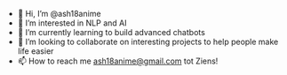- 👋 Hi, I’m @ash18anime
- 👀 I’m interested in NLP and AI
- 🌱 I’m currently learning to build advanced chatbots
- 💞️ I’m looking to collaborate on interesting projects to help people make life easier
- 📫 How to reach me ash18anime@gmail.com
tot Ziens!

<!---
ash18anime/ash18anime is a ✨ special ✨ repository because its `README.md` (this file) appears on your GitHub profile.
You can click the Preview link to take a look at your changes.
--->
